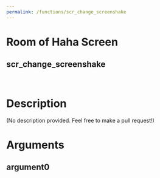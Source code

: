 ```yaml
---
permalink: /functions/scr_change_screenshake
---
```

# Room of Haha Screen  
## scr_change_screenshake  
&nbsp;  
# Description  
(No description provided. Feel free to make a pull request!) 
&nbsp;  
# Arguments
## argument0

&nbsp;  


